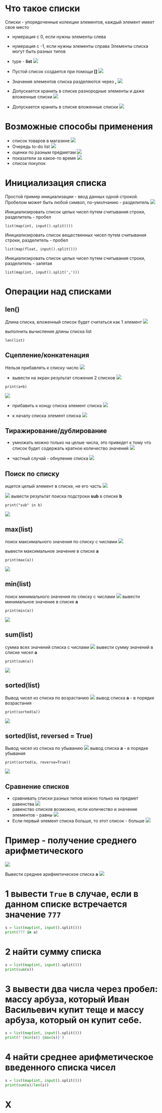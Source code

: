 # Что такое списки
Списки - упорядоченные колекции элементов, каждый элемент имеет свое место
- нумерация с 0, если нужны элементы слева
- нумерация с -1, если нужны элементы справа
Элементы списка могут быть разных типов
- type - **list**
![](../_pictures/image_20250420155731.png)

- Пустой список создается при помощи **[]**
![](../_pictures/image_20250420155657.png)

- Значения элементов списка разделяются через **,**
![](../_pictures/image_20250420155524.png)

- Допускается хранить в списке разнородные элементы и даже вложенные списки
![](../_pictures/image_20250420133514.png)

- Допускается хранить в списке вложенные списки
![](../_pictures/image_20250420155624.png)

# Возможные способы применения

- список товаров в магазине
![](../_pictures/image_20250420155334.png)
- Очередь to-do list
![](../_pictures/image_20250420155357.png)
- оценки по разным предметам
![](../_pictures/image_20250420155430.png)
- показатели за какое-то время
![](../_pictures/image_20250420155451.png)
- список покупок

# Инициализация списка
Простой пример инициализации - ввод данных одной строкой. Пробелом может быть любой символ, по-умолчанию - разделитель
![](../_pictures/image_20250420202007.png)

Инициализировать список целых чисел путем считывания строки, разделитель - пробел
```
list(map(int, input().split()))
```
Инициализировать список вещественных чисел путем считывания строки, разделитель - пробел
```
list(map(float, input().split()))
```
Инициализировать список целых чисел путем считывания строки, разделитель - запятая
```
list(map(int, input().split(',')))
```
# Операции над списками
## len()
Длина списка, вложенный список будет считаться как 1 элемент
![](../_pictures/image_20250420133816.png)

выполнить вычисление длины списка list
```
len(list)
```
## Сцепление/конкатенация
Нельзя прибавлять к списку число
![](../_pictures/image_20250420160045.png)

- вывести на экран результат сложения 2 списков
![](../_pictures/image_20250420133933.png)

```
print(a+b)
```
![](../_pictures/image_20250420155858.png)

- прибавить к концу списка элемент списка
![](../_pictures/image_20250420134026.png)

- к началу списка элемент списка
![](../_pictures/image_20250420143123.png)
## Тиражирование/дублирование
- умножать можно только на целые числа, это приведет к тому что список будет содержать кратное количество значений
![](../_pictures/image_20250420143250.png)

- частный случай - обнуление списка
![](../_pictures/image_20250420160223.png)
## Поиск по списку
ищется целый элемент в списке, не его часть
![](../_pictures/image_20250420150414.png)


![](../_pictures/image_20250420160405.png)
вывести результат поиска подстроки **sub** в списке **b**
```
print("sub" in b)
```
![](../_pictures/image_20250420160452.png)
## max(list)
поиск максимального значения по списку с числами
![](../_pictures/image_20250420153503.png)

вывести максимальное значение в списке **а**
```
print(max(a))
```
![](../_pictures/image_20250420160724.png)

## min(list)
поиск минимального значения по списку с числами
![](../_pictures/image_20250420153522.png)
вывести минимальное значение в списке **а**
```
print(min(a))
```
![](../_pictures/image_20250420160824.png)
## sum(list)
сумма всех значений списка с числами
![](../_pictures/image_20250420153828.png)
вывести сумму значений в списке чисел **а**
```
print(sum(a))
```
![](../_pictures/image_20250420160939.png)
## sorted(list)
Вывод чисел из списка по возрастанию
![](../_pictures/image_20250420154024.png)
вывод списка **а** - в порядке возрастания
```
print(sorted(a))
```
![](../_pictures/image_20250420161121.png)
## sorted(list, reversed = True)
Вывод чисел из списка по убыванию
![](../_pictures/image_20250420154110.png)
вывод списка **а** - в порядке убывания
```
print(sorted(a, reverse=True))
```
![](../_pictures/image_20250420195051.png)
## Сравнение списков
- сравнивать списки разных типов можно только на предмет равенства
![](../_pictures/image_20250420154904.png)
- равенство списков возможно, если количество и значение элементов - равны
![](../_pictures/image_20250420154800.png)
- Если первый элемент списка больше, то этот список - больше
![](../_pictures/image_20250420154730.png)

# Пример  - получение среднего арифметического

![](../_pictures/image_20250420155004.png)

Вывести среднее арифметическое списка **а**
![](../_pictures/image_20250420161038.png)

# 1 вывести `True` в случае, если в данном списке встречается значение `777`

```python
s = list(map(int, input().split()))
print(777 in a)
```

# 2 найти сумму списка

```python
s = list(map(int, input().split()))
print(sum(s))
```

# 3 вывести два числа через пробел: массу арбуза, который Иван Васильевич купит теще и массу арбуза, который он купит себе.

```python
s = list(map(int, input().split()))
print(f'{min(s)} {max(s)}')
```

# 4 найти среднее арифметическое введенного списка чисел

```python
s = list(map(int, input().split()))
print(sum(s)/len(s))
```
# X

```python

```